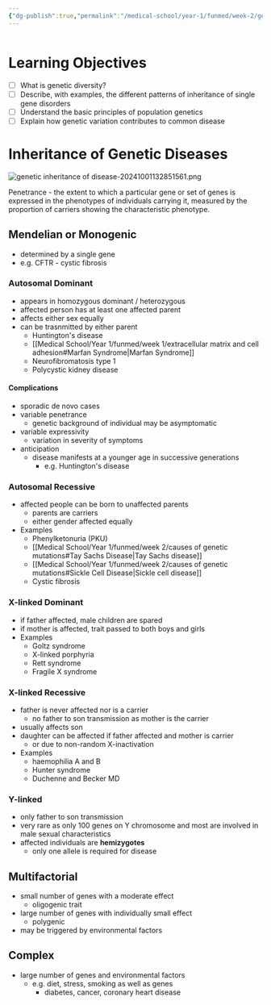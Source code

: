 ```yaml
---
{"dg-publish":true,"permalink":"/medical-school/year-1/funmed/week-2/genetic-inheritance-of-disease/","tags":["funmed"]}
---
```


```table-of-contents
```
# Learning Objectives
- [ ] What is genetic diversity?
- [ ] Describe, with examples, the different patterns of inheritance of single gene disorders
- [ ] Understand the basic principles of population genetics
- [ ] Explain how genetic variation contributes to common disease

# Inheritance of Genetic Diseases
![genetic inheritance of disease-20241001132851561.png](/img/user/Medical%20School/Year%201/funmed/week%202/attachments/genetic%20inheritance%20of%20disease-20241001132851561.png)

Penetrance - the extent to which a particular gene or set of genes is expressed in the phenotypes of individuals carrying it, measured by the proportion of carriers showing the characteristic phenotype.
## Mendelian or Monogenic
- determined by a single gene
- e.g. CFTR - cystic fibrosis

### Autosomal Dominant
- appears in homozygous dominant / heterozygous
- affected person has at least one affected parent
- affects either sex equally
- can be trasnmitted by either parent
	- Huntington's disease
	- [[Medical School/Year 1/funmed/week 1/extracellular matrix and cell adhesion#Marfan Syndrome\|Marfan Syndrome]]
	- Neurofibromatosis type 1
	- Polycystic kidney disease

#### Complications
- sporadic de novo cases
- variable penetrance
	- genetic background of individual may be asymptomatic
- variable expressivity
	- variation in severity of symptoms
- anticipation
	- disease manifests at a younger age in successive generations
		- e.g. Huntington's disease
### Autosomal Recessive
- affected people can be born to unaffected parents
	- parents are carriers
	- either gender affected equally
- Examples
	- Phenylketonuria (PKU)
	- [[Medical School/Year 1/funmed/week 2/causes of genetic mutations#Tay Sachs Disease\|Tay Sachs disease]]
	- [[Medical School/Year 1/funmed/week 2/causes of genetic mutations#Sickle Cell Disease\|Sickle cell disease]]
	- Cystic fibrosis
### X-linked Dominant
- if father affected, male children are spared
- if mother is affected, trait passed to both boys and girls
- Examples
	- Goltz syndrome
	- X-linked porphyria
	- Rett syndrome
	- Fragile X syndrome
### X-linked Recessive
- father is never affected nor is a carrier
	- no father to son transmission as mother is the carrier
- usually affects son
- daughter can be affected if father affected and mother is carrier
	- or due to non-random X-inactivation
- Examples
	- haemophilia A and B
	- Hunter syndrome
	- Duchenne and Becker MD
### Y-linked
- only father to son transmission
- very rare as only 100 genes on Y chromosome and most are involved in male sexual characteristics
- affected individuals are **hemizygotes**
	- only one allele is required for disease

## Multifactorial
- small number of genes with a moderate effect
	- oligogenic trait
- large number of genes with individually small effect
	- polygenic
- may be triggered by environmental factors
## Complex
- large number of genes and environmental factors
	- e.g. diet, stress, smoking as well as genes
		- diabetes, cancer, coronary heart disease

